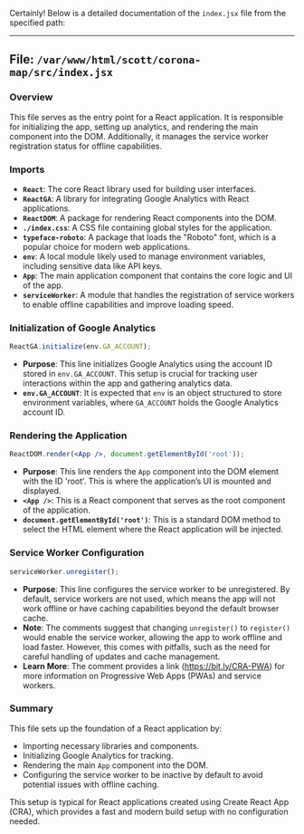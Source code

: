Certainly! Below is a detailed documentation of the `index.jsx` file from the specified path:

---

## File: `/var/www/html/scott/corona-map/src/index.jsx`

### Overview
This file serves as the entry point for a React application. It is responsible for initializing the app, setting up analytics, and rendering the main component into the DOM. Additionally, it manages the service worker registration status for offline capabilities.

### Imports
- **`React`**: The core React library used for building user interfaces.
- **`ReactGA`**: A library for integrating Google Analytics with React applications.
- **`ReactDOM`**: A package for rendering React components into the DOM.
- **`./index.css`**: A CSS file containing global styles for the application.
- **`typeface-roboto`**: A package that loads the "Roboto" font, which is a popular choice for modern web applications.
- **`env`**: A local module likely used to manage environment variables, including sensitive data like API keys.
- **`App`**: The main application component that contains the core logic and UI of the app.
- **`serviceWorker`**: A module that handles the registration of service workers to enable offline capabilities and improve loading speed.

### Initialization of Google Analytics
```jsx
ReactGA.initialize(env.GA_ACCOUNT);
```
- **Purpose**: This line initializes Google Analytics using the account ID stored in `env.GA_ACCOUNT`. This setup is crucial for tracking user interactions within the app and gathering analytics data.
- **`env.GA_ACCOUNT`**: It is expected that `env` is an object structured to store environment variables, where `GA_ACCOUNT` holds the Google Analytics account ID.

### Rendering the Application
```jsx
ReactDOM.render(<App />, document.getElementById('root'));
```
- **Purpose**: This line renders the `App` component into the DOM element with the ID 'root'. This is where the application’s UI is mounted and displayed.
- **`<App />`**: This is a React component that serves as the root component of the application.
- **`document.getElementById('root')`**: This is a standard DOM method to select the HTML element where the React application will be injected.

### Service Worker Configuration
```jsx
serviceWorker.unregister();
```
- **Purpose**: This line configures the service worker to be unregistered. By default, service workers are not used, which means the app will not work offline or have caching capabilities beyond the default browser cache.
- **Note**: The comments suggest that changing `unregister()` to `register()` would enable the service worker, allowing the app to work offline and load faster. However, this comes with pitfalls, such as the need for careful handling of updates and cache management.
- **Learn More**: The comment provides a link (https://bit.ly/CRA-PWA) for more information on Progressive Web Apps (PWAs) and service workers.

### Summary
This file sets up the foundation of a React application by:
- Importing necessary libraries and components.
- Initializing Google Analytics for tracking.
- Rendering the main `App` component into the DOM.
- Configuring the service worker to be inactive by default to avoid potential issues with offline caching.

This setup is typical for React applications created using Create React App (CRA), which provides a fast and modern build setup with no configuration needed.